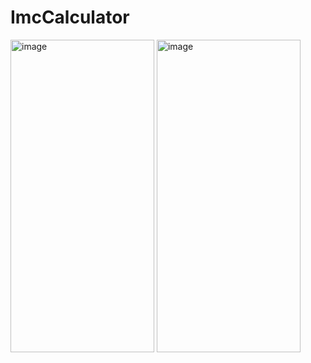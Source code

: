 # ImcCalculator

<img src="https://github.com/DanielSerranoDev/ImcCalculator/assets/5658767/57322ff2-a652-4e2f-84f7-1861b6634bae3" alt="image" style="width: 230px; height: 500px;" />
<img src="https://github.com/DanielSerranoDev/ImcCalculator/assets/5658767/f35afebb-695f-4afa-8cb4-46c1a15695db" alt="image" style="width: 230px; height: 500px;" />


